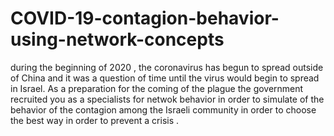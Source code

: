 # COVID-19-contagion-behavior-using-network-concepts
during the beginning of 2020 , the coronavirus has begun to spread outside of China and it was a question of time until the virus would begin to spread in Israel. As a preparation for the coming of the plague the government recruited you as a specialists for netwok behavior in order to simulate of the behavior of the contagion among the Israeli community in order to choose the best way in order to prevent a crisis .
